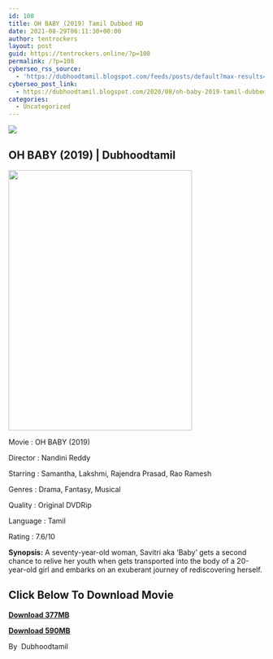 ```yaml
---
id: 108
title: OH BABY (2019) Tamil Dubbed HD
date: 2021-08-29T06:11:30+00:00
author: tentrockers
layout: post
guid: https://tentrockers.online/?p=108
permalink: /?p=108
cyberseo_rss_source:
  - 'https://dubhoodtamil.blogspot.com/feeds/posts/default?max-results=150&start-index=151'
cyberseo_post_link:
  - https://dubhoodtamil.blogspot.com/2020/08/oh-baby-2019-tamil-dubbed-hd.html
categories:
  - Uncategorized
---
```

<div class="media_block">
  <img src="https://1.bp.blogspot.com/-DmXkGFwGn1g/X0KAqKdzggI/AAAAAAAABEc/bc6_Uo9Jtg0EWLlRn73oZCDuV0vHU1TggCLcBGAsYHQ/s72-w361-h512-c/images%2B%252837%2529.jpeg" class="media_thumbnail" />
</div>

## OH BABY (2019) | Dubhoodtamil

<div class="separator">
  <a href="https://1.bp.blogspot.com/-DmXkGFwGn1g/X0KAqKdzggI/AAAAAAAABEc/bc6_Uo9Jtg0EWLlRn73oZCDuV0vHU1TggCLcBGAsYHQ/s660/images%2B%252837%2529.jpeg"><img loading="lazy" border="0" data-original-height="660" data-original-width="465" height="512" src="https://1.bp.blogspot.com/-DmXkGFwGn1g/X0KAqKdzggI/AAAAAAAABEc/bc6_Uo9Jtg0EWLlRn73oZCDuV0vHU1TggCLcBGAsYHQ/w361-h512/images%2B%252837%2529.jpeg" width="361" /></a>
</div>

Movie	<span></span>:	<span></span>OH BABY (2019)

Director	<span></span>:	<span></span>Nandini Reddy&nbsp;

Starring	<span></span>:	<span></span>Samantha, Lakshmi, Rajendra Prasad, Rao Ramesh

Genres	<span></span>:	<span></span>Drama, Fantasy, Musical

Quality	<span></span>:	<span></span>Original DVDRip&nbsp;

Language <span></span>:	<span></span>Tamil&nbsp;

Rating	<span></span>:	<span></span>7.6/10&nbsp;

**Synopsis:** A seventy-year-old woman, Savitri aka &#8216;Baby&#8217; gets a second chance to relive her youth when gets transported into the body of a 20-year-old girl and embarks on an exuberant journey of rediscovering herself.

## **<span>Click Below To Download Movie</span>**

**<span><a href="https://oncehelp.com/Oh-baby-1" target="_blank" rel="noopener">Download 377MB</a></span>**

**<span><a href="https://oncehelp.com/Oh-baby-2" target="_blank" rel="noopener">Download 590MB</a></span>**

By&nbsp; Dubhoodtamil